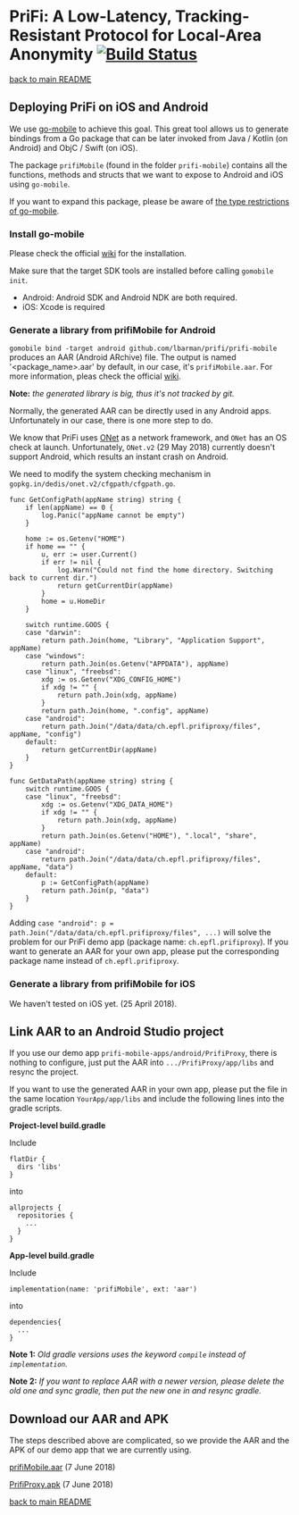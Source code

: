 # PriFi: A Low-Latency, Tracking-Resistant Protocol for Local-Area Anonymity [![Build Status](https://travis-ci.org/lbarman/prifi.svg?branch=master)](https://travis-ci.org/lbarman/prifi)

[back to main README](README.md)


## Deploying PriFi on iOS and Android

We use [go-mobile](https://github.com/golang/mobile) to achieve this goal. This great tool allows us to generate bindings from a Go package that can be later invoked from Java / Kotlin (on Android) and ObjC / Swift (on iOS).

The package `prifiMobile` (found in the folder `prifi-mobile`) contains all the functions, methods and structs that we want to expose to Android and iOS using `go-mobile`.

If you want to expand this package, please be aware of [the type restrictions of go-mobile](https://godoc.org/golang.org/x/mobile/cmd/gobind#hdr-Type_restrictions).

### Install go-mobile

Please check the official [wiki](https://godoc.org/golang.org/x/mobile/cmd/gomobile) for the installation.

Make sure that the target SDK tools are installed before calling `gomobile init`.
- Android: Android SDK and Android NDK are both required.
- iOS: Xcode is required

### Generate a library from prifiMobile for Android

`gomobile bind -target android github.com/lbarman/prifi/prifi-mobile` produces an AAR (Android ARchive) file. The output is named '<package_name>.aar' by default, in our case, it's `prifiMobile.aar`. For more information, pleas check the official [wiki](https://godoc.org/golang.org/x/mobile/cmd/gomobile).

**Note:** _the generated library is big, thus it's not tracked by git._

Normally, the generated AAR can be directly used in any Android apps. Unfortunately in our case, there is one more step to do.

We know that PriFi uses [ONet](https://github.com/dedis/onet) as a network framework, and `ONet` has an OS check at launch. Unfortunately, `ONet.v2` (29 May 2018) currently doesn't support Android, which results an instant crash on Android.

We need to modify the system checking mechanism in `gopkg.in/dedis/onet.v2/cfgpath/cfgpath.go`.
```
func GetConfigPath(appName string) string {
	if len(appName) == 0 {
		log.Panic("appName cannot be empty")
	}

	home := os.Getenv("HOME")
	if home == "" {
		u, err := user.Current()
		if err != nil {
			log.Warn("Could not find the home directory. Switching back to current dir.")
			return getCurrentDir(appName)
		}
		home = u.HomeDir
	}

	switch runtime.GOOS {
	case "darwin":
		return path.Join(home, "Library", "Application Support", appName)
	case "windows":
		return path.Join(os.Getenv("APPDATA"), appName)
	case "linux", "freebsd":
		xdg := os.Getenv("XDG_CONFIG_HOME")
		if xdg != "" {
			return path.Join(xdg, appName)
		}
		return path.Join(home, ".config", appName)
	case "android":
		return path.Join("/data/data/ch.epfl.prifiproxy/files", appName, "config")
	default:
		return getCurrentDir(appName)
	}
}

func GetDataPath(appName string) string {
	switch runtime.GOOS {
	case "linux", "freebsd":
		xdg := os.Getenv("XDG_DATA_HOME")
		if xdg != "" {
			return path.Join(xdg, appName)
		}
		return path.Join(os.Getenv("HOME"), ".local", "share", appName)
	case "android":
		return path.Join("/data/data/ch.epfl.prifiproxy/files", appName, "data")
	default:
		p := GetConfigPath(appName)
		return path.Join(p, "data")
	}
}

```
Adding `case "android": p = path.Join("/data/data/ch.epfl.prifiproxy/files", ...)` will solve the problem for our PriFi demo app (package name: `ch.epfl.prifiproxy`). If you want to generate an AAR for your own app, please put the corresponding package name instead of `ch.epfl.prifiproxy`.

### Generate a library from prifiMobile for iOS

We haven't tested on iOS yet. (25 April 2018).


## Link AAR to an Android Studio project

If you use our demo app `prifi-mobile-apps/android/PrifiProxy`, there is nothing to configure, just put the AAR into `.../PrifiProxy/app/libs` and resync the project.

If you want to use the generated AAR in your own app, please put the file in the same location `YourApp/app/libs` and include the following lines into the gradle scripts.

**Project-level build.gradle**

Include
```
flatDir {
  dirs 'libs'
}
```
into
```
allprojects {
  repositories {
    ...
  }
}
```

**App-level build.gradle**

Include
```
implementation(name: 'prifiMobile', ext: 'aar')
```
into
```
dependencies{
  ...
}
```

**Note 1:** _Old gradle versions uses the keyword `compile` instead of `implementation`._

**Note 2:** _If you want to replace AAR with a newer version, please delete the old one and sync gradle, then put the new one in and resync gradle._


## Download our AAR and APK

The steps described above are complicated, so we provide the AAR and the APK of our demo app that we are currently using.

[prifiMobile.aar](https://drive.google.com/file/d/1Pck2us_HcVQHeMkWvHp7w4nR-loVpknZ/view?usp=sharing) (7 June 2018)

[PrifiProxy.apk](https://drive.google.com/file/d/1ABPJ5cSVmpP8_a6U0s-9sjlyM3HqduiE/view?usp=sharing) (7 June 2018)


[back to main README](README.md)
